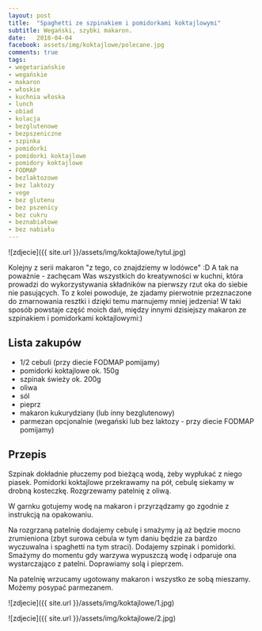 ```yaml
---
layout: post
title:  "Spaghetti ze szpinakiem i pomidorkami koktajlowymi"
subtitle: Wegański, szybki makaron.
date:   2018-04-04
facebook: assets/img/koktajlowe/polecane.jpg
comments: true
tags:
- wegetariańskie
- wegańskie
- makaron
- włoskie
- kuchnia włoska
- lunch
- obiad
- kolacja
- bezglutenowe
- bezpszeniczne
- szpinka
- pomidorki
- pomidorki koktajlowe
- pomidory koktajlowe
- FODMAP
- bezlaktozowe
- bez laktozy
- vege
- bez glutenu
- bez pszenicy
- bez cukru
- beznabiałowe
- bez nabiału
---
```


![zdjecie]({{ site.url }}/assets/img/koktajlowe/tytul.jpg)

Kolejny z serii makaron "z tego, co znajdziemy w lodówce" :D A tak na poważnie - zachęcam Was wszystkich do kreatywności w kuchni, która prowadzi do wykorzystywania składników na pierwszy rzut oka do siebie nie pasujących. To z kolei powoduje, że zjadamy pierwotnie przeznaczone do zmarnowania resztki i dzięki temu marnujemy mniej jedzenia! W taki sposób powstaje część moich dań, między innymi dzisiejszy makaron ze szpinakiem i pomidorkami koktajlowymi:)

## Lista zakupów

* 1/2 cebuli (przy diecie FODMAP pomijamy)
* pomidorki koktajlowe ok. 150g 
* szpinak świeży ok. 200g
* oliwa
* sól
* pieprz
* makaron kukurydziany (lub inny bezglutenowy)
* parmezan opcjonalnie (wegański lub bez laktozy - przy diecie FODMAP pomijamy)

## Przepis

Szpinak dokładnie płuczemy pod bieżącą wodą, żeby wypłukać z niego piasek. Pomidorki koktajlowe przekrawamy na pół, cebulę siekamy w drobną kosteczkę. Rozgrzewamy patelnię z oliwą.

W garnku gotujemy wodę na makaron i przyrządzamy go zgodnie z instrukcją na opakowaniu.

Na rozgrzaną patelnię dodajemy cebulę i smażymy ją aż będzie mocno zrumieniona (zbyt surowa cebula w tym daniu będzie za bardzo wyczuwalna i spaghetti na tym straci). Dodajemy szpinak i pomidorki. Smażymy do momentu gdy warzywa wypuszczą wodę i odparuje ona wystarczająco z patelni. Doprawiamy solą i pieprzem. 

Na patelnię wrzucamy ugotowany makaron i wszystko ze sobą mieszamy. Możemy posypać parmezanem.

![zdjecie]({{ site.url }}/assets/img/koktajlowe/1.jpg)

![zdjecie]({{ site.url }}/assets/img/koktajlowe/2.jpg)